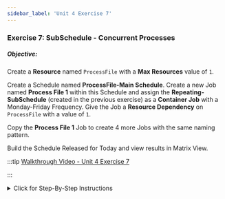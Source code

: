 ```yaml
---
sidebar_label: 'Unit 4 Exercise 7'
---
```


### Exercise 7: SubSchedule - Concurrent Processes

##### Objective:

Create a **Resource** named ```ProcessFile``` with a **Max Resources** value of ```1```.

Create a Schedule named **ProcessFile-Main Schedule**. Create a new Job named **Process File 1** within this Schedule and assign the **Repeating-SubSchedule** (created in the previous exercise) as a **Container Job** with a Monday-Friday Frequency. Give the Job a **Resource Dependency** on ```ProcessFile``` with a value of ```1```.

Copy the **Process File 1** Job to create 4 more Jobs with the same naming pattern.

Build the Schedule Released for Today and view results in Matrix View.

<!--
<div>
<video width="320" height="240" controls>
  <source src="videobasic/U4E7.mp4" type="video/mp4"></source>
Your browser does not support the video tag.
</video>
</div>
-->

:::tip [Walkthrough Video - Unit 4 Exercise 7](../static/videobasic/U4E7.mp4)

:::

<details>

<summary>Click for Step-By-Step Instructions</summary>

**Create the Primary Schedule**

1.	Under the **Administration** topic, Double-Click on **Schedule Master**. 
2.	Click the **Add** button on the **Schedule Master** toolbar. 
3.	In the **Name** textbox, enter **ProcessFile-Main Schedule**. 
4.	In the **Documentation** textbox, enter **This is the Parent Schedule**.
5.	In the **Start Time** box, notice the default of ```00:00``` (midnight).
6.	Keep the defaults selected for the **Workdays per Week** for the Schedule to run.
7.	Click the **Save** button on the **Schedule Master** toolbar and close the **Schedule Master** tab.

**Create a Resource**

8.	Under the **Administration** topic, Double-Click on **Resources**. 
9.	Click the **Add** button on the **Resources** toolbar. 
10.	In the **Name** textbox, enter **ProcessFile**. 
11.	In the **Documentation** textbox, enter **This resource is used in the ProcessFile SubSchedule exercise**.
12.	In the **Max Resources** box, enter ```1```.
13.	Click the **Save** button on the **Resources** toolbar and close the Resources tab.
14.	Under the **Administration** topic, Double-Click on **Job Master**.
15.	Select the **ProcessFile-Main** Schedule.
16.	Click the **Add** button on the **Job Master** toolbar. 
17.	In the **Name** textbox, enter **Process File 1**. 
18.	In the **Job Type** drop-down list, select **Container**.
19.	On the **Schedule to run as SubSchedule** drop-down list select the **Repeating-SubSchedule**.

:::note
20.	This SubSchedule can be used even though it is used in another Schedule
:::

21.	Click the **Save** button on the **Job Master** toolbar.
22.	Click the **Frequency** tab.
23.	Within the **Frequency** list frame, click the **Add** button.
24.	Click inside the option button to **Use Existing Frequency**.
25.	Select **Mon-Fri-N** from the drop-down list.
26.	Click **Next**.
27.	Click **Finish**.

**Setup Resource Dependency**

28.	With the **Job Master** still open, click on the **Dependencies** tab.
29.	Click on the **Threshold/Resource Dependency** sub-tab.
30.	Click the **Add** button under the **Threshold/Resource Dependency** sub-tab.
31.	Select the **ProcessFile** Resource from the **Threshold/Resource** drop-down menu.
32.	Enter the value of ```1``` in the **Value** box.
33.	Click **OK**.

**Create Copies of the Container Job**

34.	On the **Job Master** toolbar, click the **Copy** button or press **Ctrl+Insert**. 
35.	Name the Job **Process File 2**.
36.	Click **OK**.
37.	Repeat those steps to create Jobs **Process File 3**, **Process File 4**, and **Process File 5**.
38.	Close the **Job Master**.
39.	Use the **Workflow Designer** to verify that all 5 Jobs are tied to the **ProcessFile** Resource.
40.	Close the **Workflow Designer**.
41.	Build the **ProcessFile-Main Schedule** (**Released**) for today and check the results using the **List**/**Matrix** views and the **PERT** view

<a href="imgbasic/432.png" target="_blank"><img src="imgbasic/432.png" width="500"></img></a>

</details>